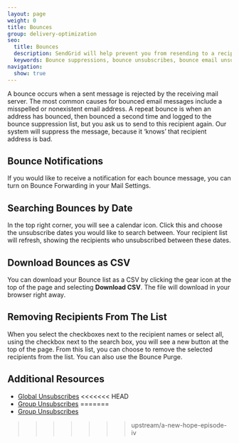 ```yaml
---
layout: page
weight: 0
title: Bounces
group: delivery-optimization
seo:
  title: Bounces
  description: SendGrid will help prevent you from resending to a recipient whose email server rejects the messages.
  keywords: Bounce suppressions, bounce unsubscribes, bounce email unsubscribe, bounce email suppression
navigation:
  show: true
---
```


A bounce occurs when a sent message is rejected by the receiving mail server. The most common causes for bounced email messages include a misspelled or nonexistent email address. A repeat bounce is when an address has bounced, then bounced a second time and logged to the bounce suppression list, but you ask us to send to this recipient again. Our system will suppress the message, because it ‘knows’ that recipient address is bad.

## 	Bounce Notifications
 	
If you would like to receive a notification for each bounce message, you can turn on Bounce Forwarding in your Mail Settings.

## 	Searching Bounces by Date
 	
In the top right corner, you will see a calendar icon. Click this and choose the unsubscribe dates you would like to search between. Your recipient list will refresh, showing the recipients who unsubscribed between these dates.

## 	Download Bounces as CSV
 	
You can download your Bounce list as a CSV by clicking the gear icon at the top of the page and selecting **Download CSV**. The file will download in your browser right away.

## 	Removing Recipients From The List
 	
When you select the checkboxes next to the recipient names or select all, using the checkbox next to the search box, you will see a new button at the top of the page. From this list, you can choose to remove the selected recipients from the list. You can also use the Bounce Purge.

## 	Additional Resources
 	
- [Global Unsubscribes]({{root_url}}/help-support/sending-email/global-unsubscribes/)
<<<<<<< HEAD
- [Group Unsubscribes]({{root_url}}/help-support/sending-email/group-unsubscribes/)
=======
- [Group Unsubscribes](https://app.sendgrid.com/help-support/sending-email/group-unsubscribes/)
>>>>>>> upstream/a-new-hope-episode-iv
